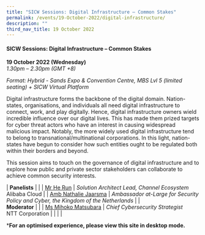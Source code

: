 ```yaml
---
title: "SICW Sessions: Digital Infrastructure – Common Stakes"
permalink: /events/19-October-2022/digital-infrastructure/
description: ""
third_nav_title: 19 October 2022
---
```

#### **SICW Sessions: Digital Infrastructure – Common Stakes**

**19 October 2022 (Wednesday)**  
*1.30pm – 2.30pm (GMT +8)*

*Format: Hybrid - Sands Expo & Convention Centre, MBS Lvl 5 (limited seating) + SICW Virtual Platform*

 Digital infrastructure forms the backbone of the digital domain. Nation-states, organisations, and individuals all need digital infrastructure to connect, work, and play digitally. Hence, digital infrastructure owners wield incredible influence over our digital lives. This has made them prized targets for cyber threat actors who have an interest in causing widespread malicious impact. Notably, the more widely used digital infrastructure tend to belong to transnational/multinational corporations. In this light, nation-states have begun to consider how such entities ought to be regulated both within their borders and beyond. 

This session aims to touch on the governance of digital infrastructure and to explore how public and private sector stakeholders can collaborate to achieve common security interests.

| **Panelists**    |                                                              |
| [Mr He Run](/speaker-he-run)  | *Solution Architect Lead, Channel Ecosystem*<br>Alibaba Cloud               |
| [Amb Nathalie Jaarsma](/speaker-Nathalie-Jaarsma)  | *Ambassador at-Large for Security Policy and Cyber, the Kingdom of the Netherlands*               |
| <br> **Moderator**          |                                                              |
| [Ms Mihoko Matsubara](/moderator-Mihoko-Matsubara)  | *Chief Cybersecurity Strategist*<br>NTT Corporation            |
| | |

***For an optimised experience, please view this site in desktop mode.**